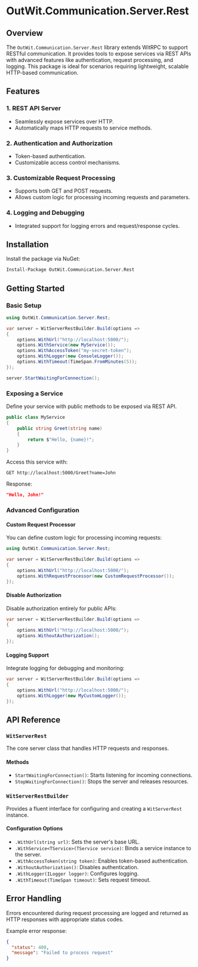 # OutWit.Communication.Server.Rest

## Overview

The `OutWit.Communication.Server.Rest` library extends WitRPC to support RESTful communication. It provides tools to expose services via REST APIs with advanced features like authentication, request processing, and logging. This package is ideal for scenarios requiring lightweight, scalable HTTP-based communication.

## Features

### 1. REST API Server
- Seamlessly expose services over HTTP.
- Automatically maps HTTP requests to service methods.

### 2. Authentication and Authorization
- Token-based authentication.
- Customizable access control mechanisms.

### 3. Customizable Request Processing
- Supports both GET and POST requests.
- Allows custom logic for processing incoming requests and parameters.

### 4. Logging and Debugging
- Integrated support for logging errors and request/response cycles.

## Installation

Install the package via NuGet:
```bash
Install-Package OutWit.Communication.Server.Rest
```

## Getting Started

### Basic Setup
```csharp
using OutWit.Communication.Server.Rest;

var server = WitServerRestBuilder.Build(options =>
{
    options.WithUrl("http://localhost:5000/");
    options.WithService(new MyService());
    options.WithAccessToken("my-secret-token");
    options.WithLogger(new ConsoleLogger());
    options.WithTimeout(TimeSpan.FromMinutes(5));
});

server.StartWaitingForConnection();
```

### Exposing a Service
Define your service with public methods to be exposed via REST API.
```csharp
public class MyService
{
    public string Greet(string name)
    {
        return $"Hello, {name}!";
    }
}
```
Access this service with:
```http
GET http://localhost:5000/Greet?name=John
```
Response:
```json
"Hello, John!"
```

### Advanced Configuration

#### Custom Request Processor
You can define custom logic for processing incoming requests:
```csharp
using OutWit.Communication.Server.Rest;

var server = WitServerRestBuilder.Build(options =>
{
    options.WithUrl("http://localhost:5000/");
    options.WithRequestProcessor(new CustomRequestProcessor());
});
```

#### Disable Authorization
Disable authorization entirely for public APIs:
```csharp
var server = WitServerRestBuilder.Build(options =>
{
    options.WithUrl("http://localhost:5000/");
    options.WithoutAuthorization();
});
```

#### Logging Support
Integrate logging for debugging and monitoring:
```csharp
var server = WitServerRestBuilder.Build(options =>
{
    options.WithUrl("http://localhost:5000/");
    options.WithLogger(new MyCustomLogger());
});
```

## API Reference

### `WitServerRest`
The core server class that handles HTTP requests and responses.

#### Methods
- `StartWaitingForConnection()`: Starts listening for incoming connections.
- `StopWaitingForConnection()`: Stops the server and releases resources.

### `WitServerRestBuilder`
Provides a fluent interface for configuring and creating a `WitServerRest` instance.

#### Configuration Options
- `.WithUrl(string url)`: Sets the server's base URL.
- `.WithService<TService>(TService service)`: Binds a service instance to the server.
- `.WithAccessToken(string token)`: Enables token-based authentication.
- `.WithoutAuthorization()`: Disables authentication.
- `.WithLogger(ILogger logger)`: Configures logging.
- `.WithTimeout(TimeSpan timeout)`: Sets request timeout.

## Error Handling
Errors encountered during request processing are logged and returned as HTTP responses with appropriate status codes.

Example error response:
```json
{
  "status": 400,
  "message": "Failed to process request"
}
```
